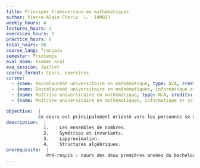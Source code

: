 ```yaml
---
title: Principes transversaux en mathématiques
author: Pierre-Alain Cherix  \-  14M023
weekly_hours: 4
lectures_hours: 2
exercices_hours: 2
practice_hours: 0
total_hours: 56
course_lang: français
semester: Printemps
eval_mode: Examen oral
exa_session: Juillet
course_format: Cours, exercices
cursus:
  - {name: Baccalauréat universitaire en mathématique, type: N/A, credits: 6}
  - {name: Baccalauréat universitaire en mathématiques, informatique et sciences numériques, type: N/A, credits: 6}
  - {name: Maîtrise universitaire en mathématique, type: N/A, credits: 6}
  - {name: Maîtrise universitaire en mathématiques, informatique et sciences numériques, type: N/A, credits: 6}

objective:  |
            Ce cours est principalement orienté vers les personnes se destinant à lenseignement des mathématiques. En tant quenseignant du secondaire, jentends souvent : "Les études de mathématiques ne sont pas assez orientées vers lenseignement. Ce que lon voit à luni na rien à voir avec notre enseignement." Il faut néanmoins rappeler que la plupart des notions vues durant la scolarité sont reprises et approfondies dans les cours de première année.  Il est possible néanmoins quune approche différente de ces notions empêche certains étudiants de reconnaître des notions déjà connues. Il sagit donc plus dune difficulté à transposer une notion dans un cadre différent.Comment remédier à cela? Il sagit de revisiter, dans un cours avancé, des sujets primordiaux et transversaux à toutes les branches des mathématiques, permettant ainsi de faire des ponts entre les sujets. Il existe en effet des objets, des idées et des approches qui apparaissent toujours, même si elles sont légèrement cachées par la technicité et le vocabulaire propre à chaque sujet. Voir où et comment ces notions transversales sont présentes (de manière peut-être embryonnaire) dans lenseignement des mathématiques au secondaire permet de donner un autre regard aux notions mathématiques enseignées dans lenseignement secondaire.
description:  |
              1.	Les ensembles de nombres.
              2.	Symétries et invariants.
              3.	Lapproximation.
              4.	Structures algébriques.
prerequisite:  |
               Pré-requis : cours des deux premières années du bachelor en mathématiques.
---
```

